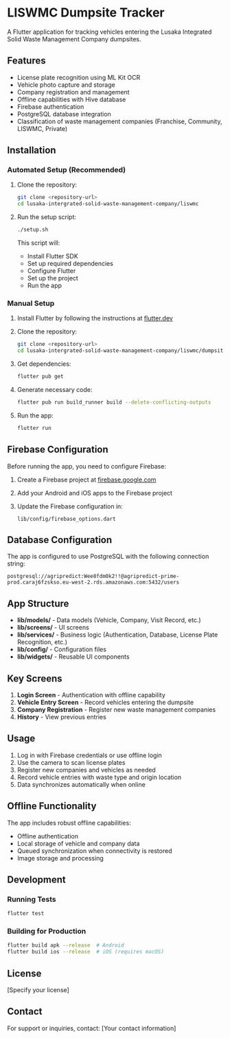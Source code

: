 # LISWMC Dumpsite Tracker

A Flutter application for tracking vehicles entering the Lusaka Integrated Solid Waste Management Company dumpsites.

## Features

- License plate recognition using ML Kit OCR
- Vehicle photo capture and storage
- Company registration and management
- Offline capabilities with Hive database
- Firebase authentication
- PostgreSQL database integration
- Classification of waste management companies (Franchise, Community, LISWMC, Private)

## Installation

### Automated Setup (Recommended)

1. Clone the repository:
   ```bash
   git clone <repository-url>
   cd lusaka-intergrated-solid-waste-management-company/liswmc
   ```

2. Run the setup script:
   ```bash
   ./setup.sh
   ```
   
   This script will:
   - Install Flutter SDK
   - Set up required dependencies
   - Configure Flutter
   - Set up the project
   - Run the app

### Manual Setup

1. Install Flutter by following the instructions at [flutter.dev](https://flutter.dev/docs/get-started/install)

2. Clone the repository:
   ```bash
   git clone <repository-url>
   cd lusaka-intergrated-solid-waste-management-company/liswmc/dumpsite_tracker
   ```

3. Get dependencies:
   ```bash
   flutter pub get
   ```

4. Generate necessary code:
   ```bash
   flutter pub run build_runner build --delete-conflicting-outputs
   ```

5. Run the app:
   ```bash
   flutter run
   ```

## Firebase Configuration

Before running the app, you need to configure Firebase:

1. Create a Firebase project at [firebase.google.com](https://console.firebase.google.com/)

2. Add your Android and iOS apps to the Firebase project

3. Update the Firebase configuration in:
   ```
   lib/config/firebase_options.dart
   ```

## Database Configuration

The app is configured to use PostgreSQL with the following connection string:
```
postgresql://agripredict:Wee8fdm0k2!!@agripredict-prime-prod.caraj6fzskso.eu-west-2.rds.amazonaws.com:5432/users
```

## App Structure

- **lib/models/** - Data models (Vehicle, Company, Visit Record, etc.)
- **lib/screens/** - UI screens
- **lib/services/** - Business logic (Authentication, Database, License Plate Recognition, etc.)
- **lib/config/** - Configuration files
- **lib/widgets/** - Reusable UI components

## Key Screens

1. **Login Screen** - Authentication with offline capability
2. **Vehicle Entry Screen** - Record vehicles entering the dumpsite
3. **Company Registration** - Register new waste management companies
4. **History** - View previous entries

## Usage

1. Log in with Firebase credentials or use offline login
2. Use the camera to scan license plates
3. Register new companies and vehicles as needed
4. Record vehicle entries with waste type and origin location
5. Data synchronizes automatically when online

## Offline Functionality

The app includes robust offline capabilities:
- Offline authentication
- Local storage of vehicle and company data
- Queued synchronization when connectivity is restored
- Image storage and processing

## Development

### Running Tests

```bash
flutter test
```

### Building for Production

```bash
flutter build apk --release  # Android
flutter build ios --release  # iOS (requires macOS)
```

## License

[Specify your license]

## Contact

For support or inquiries, contact: [Your contact information]